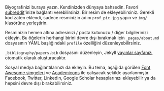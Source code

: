 Biyografinizi buraya yazın. Kendinizden dünyaya bahsedin. Favori [subreddit](http://reddit.com)'inize bağlantı verebilirsiniz. Bir resim de ekleyebilirsiniz. Gerekli kod zaten eklendi, sadece resminizin adını `prof_pic.jpg` yapın ve `img/` klasörüne yerleştirin.

Resminizin hemen altına adresinizi / posta kutunuzu / diğer bilgilerinizi ekleyin. Bu öğelerin herhangi birini devre dışı bırakmak için `_pages/about.md` dosyasının YAML başlığındaki `profile` özelliğini düzenleyebilirsiniz.

`_bibliography/papers.bib` dosyasını düzenleyin, Jekyll [yayınlar sayfanızı](/multi-language-al-folio/publications/) otomatik olarak oluşturacaktır.

Sosyal medya bağlantılarınızı da ekleyin. Bu tema, aşağıda görülen [Font Awesome simgeleri](https://fontawesome.com/) ve [Academicons](https://jpswalsh.github.io/academicons/) ile çalışacak şekilde ayarlanmıştır. Facebook, Twitter, LinkedIn, Google Scholar hesaplarınızı ekleyebilir ya da hepsini devre dışı bırakabilirsiniz.
